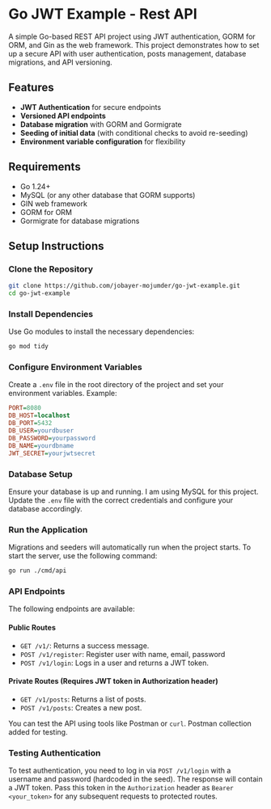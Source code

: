 # Go JWT Example - Rest API

A simple Go-based REST API project using JWT authentication, GORM for ORM, and Gin as the web framework. This project demonstrates how to set up a secure API with user authentication, posts management, database migrations, and API versioning.

## Features

- **JWT Authentication** for secure endpoints
- **Versioned API endpoints**
- **Database migration** with GORM and Gormigrate
- **Seeding of initial data** (with conditional checks to avoid re-seeding)
- **Environment variable configuration** for flexibility

## Requirements

- Go 1.24+
- MySQL (or any other database that GORM supports)
- GIN web framework
- GORM for ORM
- Gormigrate for database migrations

## Setup Instructions

### Clone the Repository

```bash
git clone https://github.com/jobayer-mojumder/go-jwt-example.git
cd go-jwt-example
```

### Install Dependencies

Use Go modules to install the necessary dependencies:

```bash
go mod tidy
```

### Configure Environment Variables

Create a `.env` file in the root directory of the project and set your environment variables. Example:

```ini
PORT=8080
DB_HOST=localhost
DB_PORT=5432
DB_USER=yourdbuser
DB_PASSWORD=yourpassword
DB_NAME=yourdbname
JWT_SECRET=yourjwtsecret
```

### Database Setup

Ensure your database is up and running. I am using MySQL for this project. Update the `.env` file with the correct credentials and configure your database accordingly.

### Run the Application

Migrations and seeders will automatically run when the project starts. To start the server, use the following command:

```bash
go run ./cmd/api
```

### API Endpoints

The following endpoints are available:

#### Public Routes
- `GET /v1/`: Returns a success message.
- `POST /v1/register`: Register user with name, email, password
- `POST /v1/login`: Logs in a user and returns a JWT token.

#### Private Routes (Requires JWT token in Authorization header)
- `GET /v1/posts`: Returns a list of posts.
- `POST /v1/posts`: Creates a new post.

You can test the API using tools like Postman or `curl`. Postman collection added for testing.

### Testing Authentication

To test authentication, you need to log in via `POST /v1/login` with a username and password (hardcoded in the seed). The response will contain a JWT token. Pass this token in the `Authorization` header as `Bearer <your_token>` for any subsequent requests to protected routes.